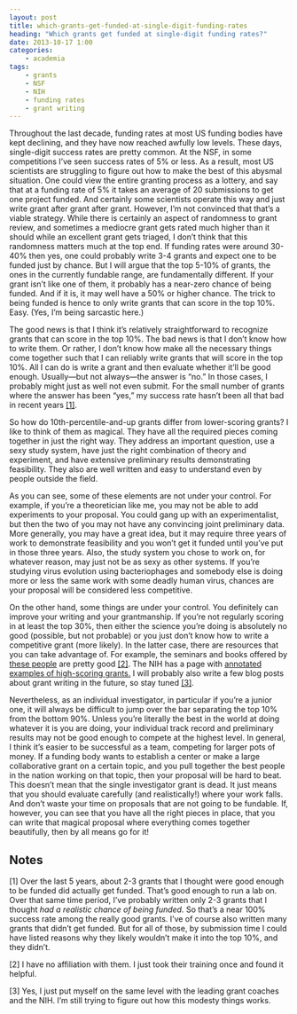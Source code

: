 ```yaml
---
layout: post
title: which-grants-get-funded-at-single-digit-funding-rates
heading: "Which grants get funded at single-digit funding rates?"
date: 2013-10-17 1:00
categories: 
    - academia
tags:
    - grants
    - NSF
    - NIH
    - funding rates
    - grant writing
---
```

Throughout the last decade, funding rates at most US funding bodies have kept declining, and they have now reached awfully low levels. These days, single-digit success rates are pretty common. At the NSF, in some competitions I’ve seen success rates of 5% or less. As a result, most US scientists are struggling to figure out how to make the best of this abysmal situation. One could view the entire granting process as a lottery, and say that at a funding rate of 5% it takes an average of 20 submissions to get one project funded. And certainly some scientists operate this way and just write grant after grant after grant. However, I’m not convinced that that’s a viable strategy. While there is certainly an aspect of randomness to grant review, and sometimes a mediocre grant gets rated much higher than it should while an excellent grant gets triaged, I don’t think that this randomness matters much at the top end. If funding rates were around 30-40% then yes, one could probably write 3-4 grants and expect one to be funded just by chance. But I will argue that the top 5-10% of grants, the ones in the currently fundable range, are fundamentally different. If your grant isn’t like one of them, it probably has a near-zero chance of being funded. And if it is, it may well have a 50% or higher chance. The trick to being funded is hence to only write grants that can score in the top 10%. Easy. (Yes, I’m being sarcastic here.)

<!--more-->

The good news is that I think it’s relatively straightforward to recognize grants that can score in the top 10%. The bad news is that I don’t know how to write them. Or rather, I don’t know how make all the necessary things come together such that I can reliably write grants that will score in the top 10%. All I can do is write a grant and then evaluate whether it’ll be good enough. Usually—but not always—the answer is “no.” In those cases, I probably might just as well not even submit. For the small number of grants where the answer has been “yes,” my success rate hasn’t been all that bad in recent years [[1]](#note1).

So how do 10th-percentile-and-up grants differ from lower-scoring grants? I like to think of them as magical. They have all the required pieces coming together in just the right way. They address an important question, use a sexy study system, have just the right combination of theory and experiment, and have extensive preliminary results demonstrating feasibility. They also are well written and easy to understand even by people outside the field.

As you can see, some of these elements are not under your control. For example, if you’re a theoretician like me, you may not be able to add experiments to your proposal. You could gang up with an experimentalist, but then the two of you may not have any convincing joint preliminary data. More generally, you may have a great idea, but it may require three years of work to demonstrate feasibility and you won’t get it funded until you’ve put in those three years. Also, the study system you chose to work on, for whatever reason, may just not be as sexy as other systems. If you’re studying virus evolution using bacteriophages and somebody else is doing more or less the same work with some deadly human virus, chances are your proposal will be considered less competitive.

On the other hand, some things are under your control. You definitely can improve your writing and your grantmanship. If you’re not regularly scoring in at least the top 30%, then either the science you’re doing is absolutely no good (possible, but not probable) or you just don’t know how to write a competitive grant (more likely). In the latter case, there are resources that you can take advantage of. For example, the seminars and books offered by [these people](http://www.grantcentral.com/) are pretty good [[2]](#note2). The NIH has a page with [annotated examples of high-scoring grants.](http://www.niaid.nih.gov/researchfunding/grant/pages/appsamples.aspx) I will probably also write a few blog posts about grant writing in the future, so stay tuned [[3]](#note3).

Nevertheless, as an individual investigator, in particular if you’re a junior one, it will always be difficult to jump over the bar separating the top 10% from the bottom 90%. Unless you’re literally the best in the world at doing whatever it is you are doing, your individual track record and preliminary results may not be good enough to compete at the highest level. In general, I think it’s easier to be successful as a team, competing for larger pots of money. If a funding body wants to establish a center or make a large collaborative grant on a certain topic, and you pull together the best people in the nation working on that topic, then your proposal will be hard to beat. This doesn’t mean that the single investigator grant is dead. It just means that you should evaluate carefully (and realistically!) where your work falls. And don’t waste your time on proposals that are not going to be fundable. If, however, you can see that you have all the right pieces in place, that you can write that magical proposal where everything comes together beautifully, then by all means go for it!

## Notes

[1]<a id="note1"></a> Over the last 5 years, about 2-3 grants that I thought were good enough to be funded did actually get funded. That’s good enough to run a lab on. Over that same time period, I’ve probably written only 2-3 grants that I thought *had a realistic chance of being funded.* So that’s a near 100% success rate among the really good grants. I’ve of course also written many grants that didn’t get funded. But for all of those, by submission time I could have listed reasons why they likely wouldn’t make it into the top 10%, and they didn’t.

[2]<a id="note2"></a> I have no affiliation with them. I just took their training once and found it helpful.

[3]<a id="note3"></a> Yes, I just put myself on the same level with the leading grant coaches and the NIH. I’m still trying to figure out how this modesty things works.
